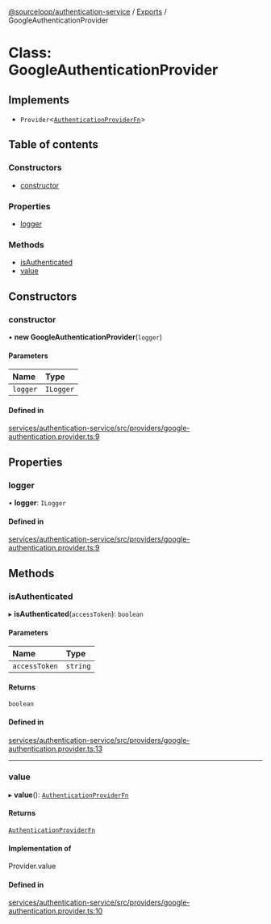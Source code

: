 [@sourceloop/authentication-service](../README.md) / [Exports](../modules.md) / GoogleAuthenticationProvider

# Class: GoogleAuthenticationProvider

## Implements

- `Provider`<[`AuthenticationProviderFn`](../modules.md#authenticationproviderfn)\>

## Table of contents

### Constructors

- [constructor](GoogleAuthenticationProvider.md#constructor)

### Properties

- [logger](GoogleAuthenticationProvider.md#logger)

### Methods

- [isAuthenticated](GoogleAuthenticationProvider.md#isauthenticated)
- [value](GoogleAuthenticationProvider.md#value)

## Constructors

### constructor

• **new GoogleAuthenticationProvider**(`logger`)

#### Parameters

| Name | Type |
| :------ | :------ |
| `logger` | `ILogger` |

#### Defined in

[services/authentication-service/src/providers/google-authentication.provider.ts:9](https://github.com/sourcefuse/loopback4-microservice-catalog/blob/93a7f917/services/authentication-service/src/providers/google-authentication.provider.ts#L9)

## Properties

### logger

• **logger**: `ILogger`

#### Defined in

[services/authentication-service/src/providers/google-authentication.provider.ts:9](https://github.com/sourcefuse/loopback4-microservice-catalog/blob/93a7f917/services/authentication-service/src/providers/google-authentication.provider.ts#L9)

## Methods

### isAuthenticated

▸ **isAuthenticated**(`accessToken`): `boolean`

#### Parameters

| Name | Type |
| :------ | :------ |
| `accessToken` | `string` |

#### Returns

`boolean`

#### Defined in

[services/authentication-service/src/providers/google-authentication.provider.ts:13](https://github.com/sourcefuse/loopback4-microservice-catalog/blob/93a7f917/services/authentication-service/src/providers/google-authentication.provider.ts#L13)

___

### value

▸ **value**(): [`AuthenticationProviderFn`](../modules.md#authenticationproviderfn)

#### Returns

[`AuthenticationProviderFn`](../modules.md#authenticationproviderfn)

#### Implementation of

Provider.value

#### Defined in

[services/authentication-service/src/providers/google-authentication.provider.ts:10](https://github.com/sourcefuse/loopback4-microservice-catalog/blob/93a7f917/services/authentication-service/src/providers/google-authentication.provider.ts#L10)
